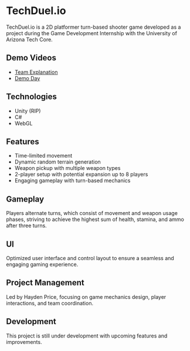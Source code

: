 # TechDuel.io

TechDuel.io is a 2D platformer turn-based shooter game developed as a project during the Game Development Internship with the University of Arizona Tech Core.

## Demo Videos
- [Team Explanation](https://youtu.be/3ZKnmwgh_kM?si=z9e2n8ikhjSoUyru)
- [Demo Day](https://youtu.be/eogEoID1F5s?si=dcdnPXIk40XHRC1j)

## Technologies
- Unity (RIP)
- C#
- WebGL

## Features
- Time-limited movement
- Dynamic random terrain generation
- Weapon pickup with multiple weapon types
- 2-player setup with potential expansion up to 8 players
- Engaging gameplay with turn-based mechanics

## Gameplay
Players alternate turns, which consist of movement and weapon usage phases, striving to achieve the highest sum of health, stamina, and ammo after three turns.

## UI
Optimized user interface and control layout to ensure a seamless and engaging gaming experience.

## Project Management
Led by Hayden Price, focusing on game mechanics design, player interactions, and team coordination.

## Development
This project is still under development with upcoming features and improvements.
